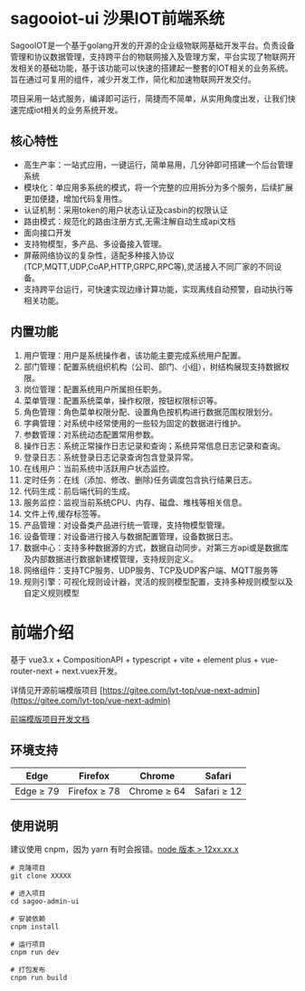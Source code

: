 # sagooiot-ui 沙果IOT前端系统

SagooIOT是一个基于golang开发的开源的企业级物联网基础开发平台。负责设备管理和协议数据管理，支持跨平台的物联网接入及管理方案，平台实现了物联网开发相关的基础功能，基于该功能可以快速的搭建起一整套的IOT相关的业务系统。旨在通过可复用的组件，减少开发工作，简化和加速物联网开发交付。

项目采用一站式服务，编译即可运行，简捷而不简单，从实用角度出发，让我们快速完成iot相关的业务系统开发。

## 核心特性
* 高生产率：一站式应用，一键运行，简单易用，几分钟即可搭建一个后台管理系统
* 模块化：单应用多系统的模式，将一个完整的应用拆分为多个服务，后续扩展更加便捷，增加代码复用性。
* 认证机制：采用token的用户状态认证及casbin的权限认证
* 路由模式：规范化的路由注册方式,无需注解自动生成api文档
* 面向接口开发
* 支持物模型，多产品、多设备接入管理。
* 屏蔽网络协议的复杂性，适配多种接入协议(TCP,MQTT,UDP,CoAP,HTTP,GRPC,RPC等),灵活接入不同厂家的不同设备。
* 支持跨平台运行，可快速实现边缘计算功能，实现离线自动预警，自动执行等相关功能。


## 内置功能

1.  用户管理：用户是系统操作者，该功能主要完成系统用户配置。
2.  部门管理：配置系统组织机构（公司、部门、小组），树结构展现支持数据权限。
3.  岗位管理：配置系统用户所属担任职务。
4.  菜单管理：配置系统菜单，操作权限，按钮权限标识等。
5.  角色管理：角色菜单权限分配、设置角色按机构进行数据范围权限划分。
6.  字典管理：对系统中经常使用的一些较为固定的数据进行维护。
7.  参数管理：对系统动态配置常用参数。
8.  操作日志：系统正常操作日志记录和查询；系统异常信息日志记录和查询。
9. 登录日志：系统登录日志记录查询包含登录异常。
10. 在线用户：当前系统中活跃用户状态监控。
11. 定时任务：在线（添加、修改、删除)任务调度包含执行结果日志。
12. 代码生成：前后端代码的生成。
13. 服务监控：监视当前系统CPU、内存、磁盘、堆栈等相关信息。
14. 文件上传,缓存标签等。
15. 产品管理：对设备类产品进行统一管理，支持物模型管理。
16. 设备管理：对设备进行接入与数据配置管理，设备数据日志。
17. 数据中心：支持多种数据源的方式，数据自动同步。对第三方api或是数据库及内部数据进行数据新建模管理，支持规则定义。
18. 网络组件：支持TCP服务、UDP服务、TCP及UDP客户端、MQTT服务等
19. 规则引擎：可视化规则设计器，灵活的规则模型配置，支持多种规则模型以及自定义规则模型



# 前端介绍

基于 vue3.x + CompositionAPI + typescript + vite + element plus + vue-router-next + next.vuex开发。

详情见开源前端模版项目 [https://gitee.com/lyt-top/vue-next-admin](https://gitee.com/lyt-top/vue-next-admin)

[前端模版项目开发文档](https://lyt-top.gitee.io/vue-next-admin-doc-preview/)

## 环境支持

| Edge      | Firefox      | Chrome      | Safari      |
| --------- | ------------ | ----------- | ----------- |
| Edge ≥ 79 | Firefox ≥ 78 | Chrome ≥ 64 | Safari ≥ 12 |


## 使用说明

建议使用 cnpm，因为 yarn 有时会报错。[node 版本 > 12xx.xx.x](https://gitee.com/link?target=http%3A%2F%2Fnodejs.cn%2F)

```
# 克隆项目
git clone XXXXX

# 进入项目
cd sagoo-admin-ui

# 安装依赖
cnpm install

# 运行项目
cnpm run dev

# 打包发布
cnpm run build
```

#### 
